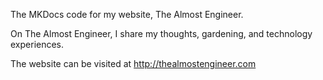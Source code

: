 The MKDocs code for my website, The Almost Engineer.

On The Almost Engineer, I share my thoughts, gardening, and technology experiences.

The website can be visited at http://thealmostengineer.com

